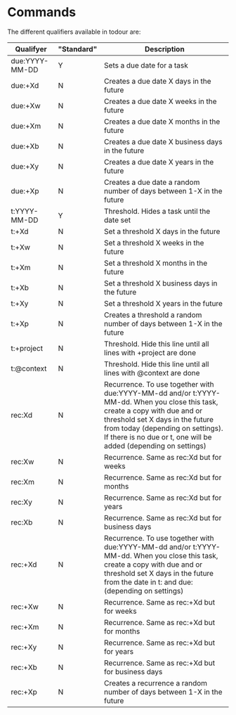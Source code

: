 # Commands

The different qualifiers available in todour are:


|Qualifyer          | "Standard"  | Description               |
|-------------------|-------------|---------------------------|
|due:YYYY-MM-DD     | Y           | Sets a due date for a task              |
|due:+Xd            | N           | Creates a due date X days in the future |
|due:+Xw            | N           | Creates a due date X weeks in the future |
|due:+Xm            | N           | Creates a due date X months in the future |
|due:+Xb            | N           | Creates a due date X business days in the future |
|due:+Xy            | N           | Creates a due date X years in the future |
|due:+Xp            | N           | Creates a due date a random number of days between 1-X in the future |
|t:YYYY-MM-DD       | Y           | Threshold. Hides a task until the date set |
|t:+Xd              | N           | Set a threshold X days in the future |
|t:+Xw              | N           | Set a threshold X weeks in the future |
|t:+Xm              | N           | Set a threshold X months in the future |
|t:+Xb              | N           | Set a threshold X business days in the future |
|t:+Xy              | N           | Set a threshold X years in the future |
|t:+Xp            | N           | Creates a threshold a random number of days between 1-X in the future |
|t:+project         | N           | Threshold. Hide this line until all lines with +project are done |
|t:@context         | N           | Threshold. Hide this line until all lines with @context are done |
|rec:Xd             | N           | Recurrence. To use together with due:YYYY-MM-dd and/or t:YYYY-MM-dd.  When you close this task, create a copy with due and or threshold set X days in the future from today (depending on settings). If there is no due or t, one will be added (depending on settings) |
|rec:Xw             | N           | Recurrence. Same as rec:Xd but for weeks |
|rec:Xm             | N           | Recurrence. Same as rec:Xd but for months |
|rec:Xy             | N           | Recurrence. Same as rec:Xd but for years |
|rec:Xb             | N           | Recurrence. Same as rec:Xd but for business days |
|rec:+Xd            | N           | Recurrence. To use together with due:YYYY-MM-dd and/or t:YYYY-MM-dd.  When you close this task, create a copy with due and or threshold set X days in the future from the date in t: and due: (depending on settings) |
|rec:+Xw             | N           | Recurrence. Same as rec:+Xd but for weeks |
|rec:+Xm             | N           | Recurrence. Same as rec:+Xd but for months |
|rec:+Xy             | N           | Recurrence. Same as rec:+Xd but for years |
|rec:+Xb             | N           | Recurrence. Same as rec:+Xd but for business days |
|rec:+Xp            | N           | Creates a recurrence a random number of days between 1-X in the future |


